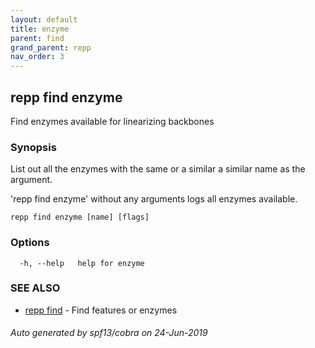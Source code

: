 ```yaml
---
layout: default
title: enzyme
parent: find
grand_parent: repp
nav_order: 3
---
```

## repp find enzyme

Find enzymes available for linearizing backbones

### Synopsis

List out all the enzymes with the same or a similar a similar name as the argument.

'repp find enzyme' without any arguments logs all enzymes available.

```
repp find enzyme [name] [flags]
```

### Options

```
  -h, --help   help for enzyme
```

### SEE ALSO

* [repp find](repp_find)	 - Find features or enzymes

###### Auto generated by spf13/cobra on 24-Jun-2019
